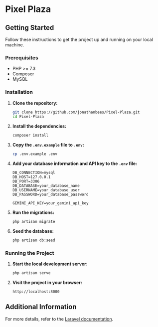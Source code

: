 # Pixel Plaza

## Getting Started

Follow these instructions to get the project up and running on your local machine.

### Prerequisites

- PHP >= 7.3
- Composer
- MySQL

### Installation

1. **Clone the repository:**
    ```sh
    git clone https://github.com/jonathanbees/Pixel-Plaza.git
    cd Pixel-Plaza
    ```

2. **Install the dependencies:**
    ```sh
    composer install
    ```

3. **Copy the `.env.example` file to `.env`:**
    ```sh
    cp .env.example .env
    ```

4. **Add your database information and API key to the `.env` file:**
    ```env
    DB_CONNECTION=mysql
    DB_HOST=127.0.0.1
    DB_PORT=3306
    DB_DATABASE=your_database_name
    DB_USERNAME=your_database_user
    DB_PASSWORD=your_database_password

    GEMINI_API_KEY=your_gemini_api_key
    ```

5. **Run the migrations:**
    ```sh
    php artisan migrate
    ```

6. **Seed the database:**
    ```sh
    php artisan db:seed
    ```

### Running the Project

1. **Start the local development server:**
    ```sh
    php artisan serve
    ```

2. **Visit the project in your browser:**
    ```
    http://localhost:8000
    ```

## Additional Information

For more details, refer to the [Laravel documentation](https://laravel.com/docs).
